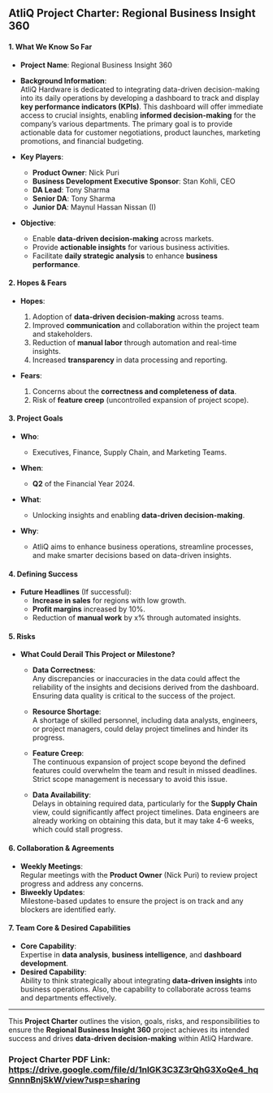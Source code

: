 ## **AtliQ Project Charter: Regional Business Insight 360**

#### **1. What We Know So Far**

- **Project Name**: Regional Business Insight 360  
- **Background Information**:  
AtliQ Hardware is dedicated to integrating data-driven decision-making into its daily operations by developing a dashboard to track and display **key performance indicators (KPIs)**. This dashboard will offer immediate access to crucial insights, enabling **informed decision-making** for the company’s various departments. The primary goal is to provide actionable data for customer negotiations, product launches, marketing promotions, and financial budgeting.

- **Key Players**:  
  - **Product Owner**: Nick Puri  
  - **Business Development Executive Sponsor**: Stan Kohli, CEO  
  - **DA Lead**: Tony Sharma  
  - **Senior DA**: Tony Sharma  
  - **Junior DA**: Maynul Hassan Nissan (I)

- **Objective**:  
  - Enable **data-driven decision-making** across markets.
  - Provide **actionable insights** for various business activities.
  - Facilitate **daily strategic analysis** to enhance **business performance**.

#### **2. Hopes & Fears**

- **Hopes**:  
  1. Adoption of **data-driven decision-making** across teams.  
  2. Improved **communication** and collaboration within the project team and stakeholders.  
  3. Reduction of **manual labor** through automation and real-time insights.  
  4. Increased **transparency** in data processing and reporting.

- **Fears**:  
  1. Concerns about the **correctness and completeness of data**.  
  2. Risk of **feature creep** (uncontrolled expansion of project scope).  

#### **3. Project Goals**

- **Who**:  
  - Executives, Finance, Supply Chain, and Marketing Teams.
  
- **When**:  
  - **Q2** of the Financial Year 2024.
  
- **What**:  
  - Unlocking insights and enabling **data-driven decision-making**.

- **Why**:  
  - AtliQ aims to enhance business operations, streamline processes, and make smarter decisions based on data-driven insights.

#### **4. Defining Success**

- **Future Headlines** (If successful):  
  - **Increase in sales** for regions with low growth.  
  - **Profit margins** increased by 10%.  
  - Reduction of **manual work** by x% through automated insights.  

#### **5. Risks**

- **What Could Derail This Project or Milestone?**
  - **Data Correctness**:  
    Any discrepancies or inaccuracies in the data could affect the reliability of the insights and decisions derived from the dashboard. Ensuring data quality is critical to the success of the project.
  
  - **Resource Shortage**:  
    A shortage of skilled personnel, including data analysts, engineers, or project managers, could delay project timelines and hinder its progress.  
   
  - **Feature Creep**:  
    The continuous expansion of project scope beyond the defined features could overwhelm the team and result in missed deadlines. Strict scope management is necessary to avoid this issue.
  
  - **Data Availability**:  
    Delays in obtaining required data, particularly for the **Supply Chain** view, could significantly affect project timelines. Data engineers are already working on obtaining this data, but it may take 4-6 weeks, which could stall progress.

#### **6. Collaboration & Agreements**

- **Weekly Meetings**:  
  Regular meetings with the **Product Owner** (Nick Puri) to review project progress and address any concerns.  
- **Biweekly Updates**:  
  Milestone-based updates to ensure the project is on track and any blockers are identified early.

#### **7. Team Core & Desired Capabilities**

- **Core Capability**:  
  Expertise in **data analysis**, **business intelligence**, and **dashboard development**.  
- **Desired Capability**:  
  Ability to think strategically about integrating **data-driven insights** into business operations. Also, the capability to collaborate across teams and departments effectively.

---

This **Project Charter** outlines the vision, goals, risks, and responsibilities to ensure the **Regional Business Insight 360** project achieves its intended success and drives **data-driven decision-making** within AtliQ Hardware.

### Project Charter PDF Link: https://drive.google.com/file/d/1nlGK3C3Z3rQhG3XoQe4_hqGnnnBnjSkW/view?usp=sharing
